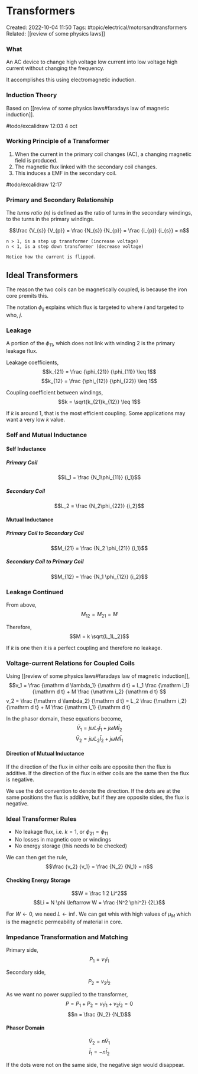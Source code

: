 # Transformers
Created: 2022-10-04 11:50
Tags: #topic/electrical/motorsandtransformers
Related: [[review of some physics laws]]

### What
An AC device to change high voltage low current into low voltage high current without changing the frequency.

It accomplishes this using electromagnetic induction.

### Induction Theory
Based on [[review of some physics laws#faradays law of magnetic induction]].

#todo/excalidraw 12:03 4 oct

### Working Principle of a Transformer
1. When the current in the primary coil changes (AC), a changing magnetic field is produced.
2. The magnetic flux linked with the secondary coil changes.
3. This induces a EMF in the secondary coil.

#todo/excalidraw 12:17

### Primary and Secondary Relationship
The *turns ratio (n)* is defined as the ratio of turns in the secondary windings, to the turns in the primary windings.

$$\frac {V_{s}} {V_{p}} = \frac {N_{s}} {N_{p}} = \frac {i_{p}} {i_{s}} = n$$

```ad-note
n > 1, is a step up transformer (increase voltage)
n < 1, is a step down transformer (decrease voltage)
```

```ad-note
Notice how the current is flipped.
```

## Ideal Transformers
The reason the two coils can be magnetically coupled, is because the iron core premits this.

The notation $\phi_{ij}$ explains which flux is targeted to where $i$ and targeted to who, $j$.

### Leakage
A portion of the $\phi_{11}$, which does not link with winding 2 is the primary leakage flux.

Leakage coefficients,
$$k_{21} = \frac {\phi_{21}} {\phi_{11}} \leq 1$$
$$k_{12} = \frac {\phi_{12}} {\phi_{22}} \leq 1$$

Coupling coefficient between windings,
$$k = \sqrt{k_{21}k_{12}} \leq 1$$

If $k$ is around 1, that is the most efficient coupling. Some applications may want a very low $k$ value.

### Self and Mutual Inductance

#### Self Inductance
##### Primary Coil
$$L_1 = \frac {N_1\phi_{11}} {i_1}$$

##### Secondary Coil
$$L_2 = \frac {N_2\phi_{22}} {i_2}$$

#### Mutual Inductance
##### Primary Coil to Secondary Coil
$$M_{21} = \frac {N_2 \phi_{21}} {i_1}$$

##### Secondary Coil to Primary Coil
$$M_{12} = \frac {N_1 \phi_{12}} {i_2}$$


### Leakage Continued
From above,
$$M_{12} = M_{21} = M$$

Therefore,
$$M = k \sqrt{L_1L_2}$$

If $k$ is one then it is a perfect coupling and therefore no leakage.

### Voltage-current Relations for Coupled Coils
Using [[review of some physics laws#faradays law of magnetic induction]],
$$v_1 = \frac {\mathrm d \lambda_1} {\mathrm d t} = L_1 \frac {\mathrm i_1} {\mathrm d t} + M \frac {\mathrm i_2} {\mathrm d t}
$$v_2 = \frac {\mathrm d \lambda_2} {\mathrm d t} = L_2 \frac {\mathrm i_2} {\mathrm d t} + M \frac {\mathrm i_1} {\mathrm d t}

In the phasor domain, these equations become,
$$\bar V_1 = j\omega L_1 \bar I_1 + j\omega M \bar I_2$$
$$\bar V_2 = j\omega L_2 \bar I_2 + j\omega M \bar I_1$$

#### Direction of Mutual Inductance
If the direction of the flux in either coils are opposite then the flux is additive.
If the direction of the flux in either coils are the same then the flux is negative.

We use the dot convention to denote the direction. If the dots are at the same positions the flux is additive, but if they are opposite sides, the flux is negative.

### Ideal Transformer Rules
- No leakage flux, i.e. $k = 1$, or $\phi_{21} = \phi_{11}$
- No losses in magnetic core or windings
- No energy storage (this needs to be checked)

We can then get the rule,
$$\frac {v_2} {v_1} = \frac {N_2} {N_1} = n$$

#### Checking Energy Storage
$$W = \frac 1 2 Li^2$$
$$Li = N \phi \leftarrow W = \frac {N^2 \phi^2} {2L}$$

For $W \leftarrow 0$, we need $L \leftarrow \inf$. We can get whis with high values of $\mu_M$ which is the magnetic permeability of material in core.

### Impedance Transformation and Matching
Primary side, 
$$P_1 = v_1 i_1$$

Secondary side, 
$$P_2 = v_2 i_2$$

As we want no power supplied to the transformer,
$$P = P_1 + P_2 = v_1 i_1 + v_2 i_2 = 0$$
$$n = \frac {N_2} {N_1}$$

#### Phasor Domain
$$\bar V_2 = n \bar V_1$$
$$\bar I_1 = -n \bar I_2$$

If the dots were not on the same side, the negative sign would disappear.
